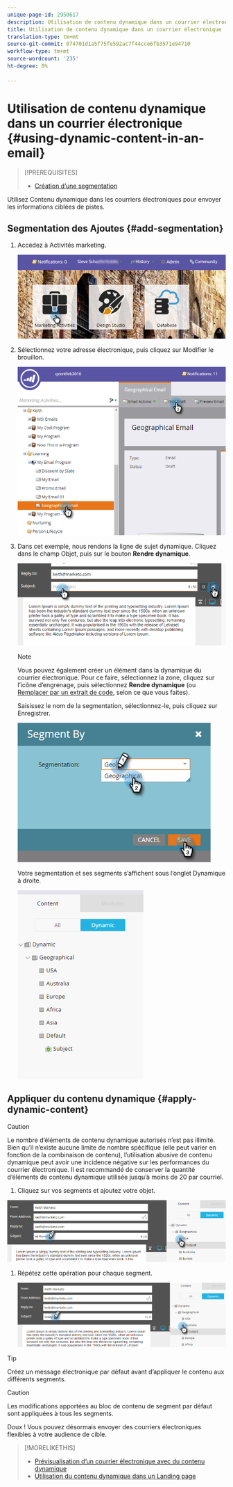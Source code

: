 ```yaml
---
unique-page-id: 2950617
description: Utilisation de contenu dynamique dans un courrier électronique - Documents marketing - Documentation du produit
title: Utilisation de contenu dynamique dans un courrier électronique
translation-type: tm+mt
source-git-commit: 074701d1a5f75fe592ac7f44cce6fb3571e94710
workflow-type: tm+mt
source-wordcount: '235'
ht-degree: 0%

---
```



# Utilisation de contenu dynamique dans un courrier électronique {#using-dynamic-content-in-an-email}

>[!PREREQUISITES]
>
>* [Création d’une segmentation](../../../../product-docs/personalization/segmentation-and-snippets/segmentation/create-a-segmentation.md)

>



Utilisez Contenu dynamique dans les courriers électroniques pour envoyer les informations ciblées de pistes.

## Segmentation des Ajoutes {#add-segmentation}

1. Accédez à Activités marketing.

   ![](assets/login-marketing-activities.png)

1. Sélectionnez votre adresse électronique, puis cliquez sur Modifier le brouillon.

   ![](assets/1.2.png)

1. Dans cet exemple, nous rendons la ligne de sujet dynamique. Cliquez dans le champ Objet, puis sur le bouton **Rendre dynamique**.

   ![](assets/1.3.png)

   >[!NOTE]
   >
   >Vous pouvez également créer un élément dans la dynamique du courrier électronique. Pour ce faire, sélectionnez la zone, cliquez sur l’icône d’engrenage, puis sélectionnez **Rendre dynamique** (ou [Remplacer par un extrait de code](../../../../product-docs/personalization/segmentation-and-snippets/snippets/create-a-snippet.md), selon ce que vous faites).

   Saisissez le nom de la segmentation, sélectionnez-le, puis cliquez sur Enregistrer.

   ![](assets/1.4.png)

   Votre segmentation et ses segments s’affichent sous l’onglet Dynamique à droite.

   ![](assets/1.5.png)

## Appliquer du contenu dynamique {#apply-dynamic-content}

>[!CAUTION]
>
>Le nombre d’éléments de contenu dynamique autorisés n’est pas illimité. Bien qu’il n’existe aucune limite de nombre spécifique (elle peut varier en fonction de la combinaison de contenu), l’utilisation abusive de contenu dynamique peut avoir une incidence négative sur les performances du courrier électronique. Il est recommandé de conserver la quantité d’éléments de contenu dynamique utilisée jusqu’à moins de 20 par courriel.

1. Cliquez sur vos segments et ajoutez votre objet.

![](assets/2.1.png)

1. Répétez cette opération pour chaque segment.

   ![](assets/2.2.png)

>[!TIP]
>
>Créez un message électronique par défaut avant d’appliquer le contenu aux différents segments.

>[!CAUTION]
>
>Les modifications apportées au bloc de contenu de segment par défaut sont appliquées à tous les segments.

Doux ! Vous pouvez désormais envoyer des courriers électroniques flexibles à votre audience de cible.

>[!MORELIKETHIS]
>
>* [Prévisualisation d’un courrier électronique avec du contenu dynamique](preview-an-email-with-dynamic-content.md)
>* [Utilisation du contenu dynamique dans un Landing page](../../../../product-docs/demand-generation/landing-pages/free-form-landing-pages/use-dynamic-content-in-a-free-form-landing-page.md)

>



